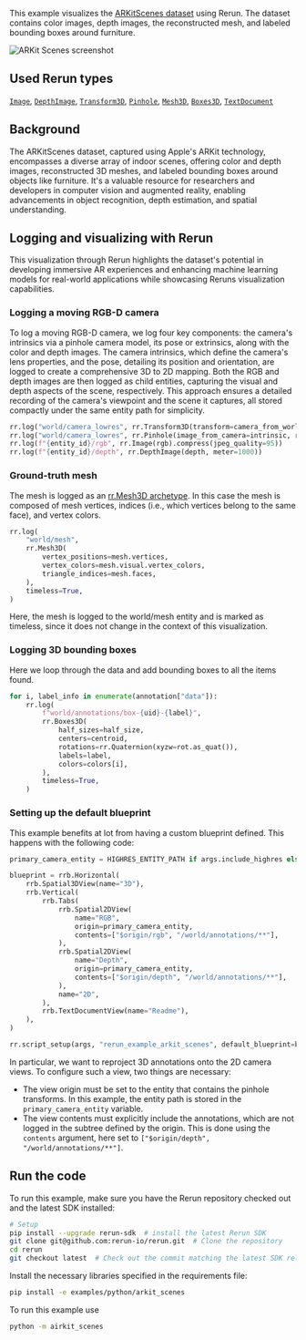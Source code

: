 <!--[metadata]
title = "ARKit scenes"
tags = ["2D", "3D", "Depth", "Mesh", "Object detection", "Pinhole camera", "Blueprint"]
thumbnail = "https://static.rerun.io/arkit-scenes/6d920eaa42fb86cfd264d47180ecbecbb6dd3e09/480w.png"
thumbnail_dimensions = [480, 480]
channel = "main"
-->

This example visualizes the [ARKitScenes dataset](https://github.com/apple/ARKitScenes/) using Rerun.
The dataset contains color images, depth images, the reconstructed mesh, and labeled bounding boxes around furniture.

<picture data-inline-viewer="examples/arkit_scenes">
  <source media="(max-width: 480px)" srcset="https://static.rerun.io/arkit_scenes/fb9ec9e8d965369d39d51b17fc7fc5bae6be10cc/480w.png">
  <source media="(max-width: 768px)" srcset="https://static.rerun.io/arkit_scenes/fb9ec9e8d965369d39d51b17fc7fc5bae6be10cc/768w.png">
  <source media="(max-width: 1024px)" srcset="https://static.rerun.io/arkit_scenes/fb9ec9e8d965369d39d51b17fc7fc5bae6be10cc/1024w.png">
  <source media="(max-width: 1200px)" srcset="https://static.rerun.io/arkit_scenes/fb9ec9e8d965369d39d51b17fc7fc5bae6be10cc/1200w.png">
  <img src="https://static.rerun.io/arkit_scenes/fb9ec9e8d965369d39d51b17fc7fc5bae6be10cc/full.png" alt="ARKit Scenes screenshot">
</picture>

## Used Rerun types
[`Image`](https://www.rerun.io/docs/reference/types/archetypes/image),
[`DepthImage`](https://www.rerun.io/docs/reference/types/archetypes/depth_image), [`Transform3D`](https://www.rerun.io/docs/reference/types/archetypes/transform3d),
[`Pinhole`](https://www.rerun.io/docs/reference/types/archetypes/pinhole), [`Mesh3D`](https://www.rerun.io/docs/reference/types/archetypes/mesh3d),
[`Boxes3D`](https://www.rerun.io/docs/reference/types/archetypes/boxes3d),
[`TextDocument`](https://www.rerun.io/docs/reference/types/archetypes/text_document)

## Background

The ARKitScenes dataset, captured using Apple's ARKit technology, encompasses a diverse array of indoor scenes, offering color and depth images, reconstructed 3D meshes, and labeled bounding boxes around objects like furniture. It's a valuable resource for researchers and developers in computer vision and augmented reality, enabling advancements in object recognition, depth estimation, and spatial understanding.

## Logging and visualizing with Rerun
This visualization through Rerun highlights the dataset's potential in developing immersive AR experiences and enhancing machine learning models for real-world applications while showcasing Reruns visualization capabilities.

### Logging a moving RGB-D camera
To log a moving RGB-D camera, we log four key components: the camera's intrinsics via a pinhole camera model, its pose or extrinsics, along with the color and depth images. The camera intrinsics, which define the camera's lens properties, and the pose, detailing its position and orientation, are logged to create a comprehensive 3D to 2D mapping. Both the RGB and depth images are then logged as child entities, capturing the visual and depth aspects of the scene, respectively. This approach ensures a detailed recording of the camera's viewpoint and the scene it captures, all stored compactly under the same entity path for simplicity.
```python
rr.log("world/camera_lowres", rr.Transform3D(transform=camera_from_world))
rr.log("world/camera_lowres", rr.Pinhole(image_from_camera=intrinsic, resolution=[w, h]))
rr.log(f"{entity_id}/rgb", rr.Image(rgb).compress(jpeg_quality=95))
rr.log(f"{entity_id}/depth", rr.DepthImage(depth, meter=1000))
```

### Ground-truth mesh
The mesh is logged as an [rr.Mesh3D archetype](https://www.rerun.io/docs/reference/types/archetypes/mesh3d).
In this case the mesh is composed of mesh vertices, indices (i.e., which vertices belong to the same face), and vertex
colors.
```python
rr.log(
    "world/mesh",
    rr.Mesh3D(
        vertex_positions=mesh.vertices,
        vertex_colors=mesh.visual.vertex_colors,
        triangle_indices=mesh.faces,
    ),
    timeless=True,
)
```
Here, the mesh is logged to the world/mesh entity and is marked as timeless, since it does not change in the context of this visualization.

### Logging 3D bounding boxes
Here we loop through the data and add bounding boxes to all the items found.
```python
for i, label_info in enumerate(annotation["data"]):
    rr.log(
        f"world/annotations/box-{uid}-{label}",
        rr.Boxes3D(
            half_sizes=half_size,
            centers=centroid,
            rotations=rr.Quaternion(xyzw=rot.as_quat()),
            labels=label,
            colors=colors[i],
        ),
        timeless=True,
    )
```
<!--
# Projecting 3D bounding boxes to 2D and logging the line segments
```python
for i, (label, bbox_2d) in enumerate(zip(bbox_labels, bboxes_2d)):
    log_line_segments(f"{entity_id}/bbox-2D-segments/{label}", bbox_2d.reshape(-1, 2), colors[i], label)
```
 -->


### Setting up the default blueprint

This example benefits at lot from having a custom blueprint defined. This happens with the following code:

```python
primary_camera_entity = HIGHRES_ENTITY_PATH if args.include_highres else LOWRES_POSED_ENTITY_PATH

blueprint = rrb.Horizontal(
    rrb.Spatial3DView(name="3D"),
    rrb.Vertical(
        rrb.Tabs(
            rrb.Spatial2DView(
                name="RGB",
                origin=primary_camera_entity,
                contents=["$origin/rgb", "/world/annotations/**"],
            ),
            rrb.Spatial2DView(
                name="Depth",
                origin=primary_camera_entity,
                contents=["$origin/depth", "/world/annotations/**"],
            ),
            name="2D",
        ),
        rrb.TextDocumentView(name="Readme"),
    ),
)

rr.script_setup(args, "rerun_example_arkit_scenes", default_blueprint=blueprint)
```

In particular, we want to reproject 3D annotations onto the 2D camera views. To configure such a view, two things are necessary:
- The view origin must be set to the entity that contains the pinhole transforms. In this example, the entity path is stored in the `primary_camera_entity` variable.
- The view contents must explicitly include the annotations, which are not logged in the subtree defined by the origin. This is done using the `contents` argument, here set to `["$origin/depth", "/world/annotations/**"]`.


## Run the code

To run this example, make sure you have the Rerun repository checked out and the latest SDK installed:
```bash
# Setup
pip install --upgrade rerun-sdk  # install the latest Rerun SDK
git clone git@github.com:rerun-io/rerun.git  # Clone the repository
cd rerun
git checkout latest  # Check out the commit matching the latest SDK release
```

Install the necessary libraries specified in the requirements file:
```bash
pip install -e examples/python/arkit_scenes
```

To run this example use
```bash
python -m airkit_scenes
```

